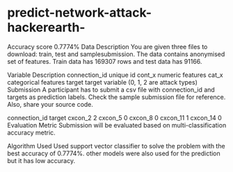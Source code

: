 # predict-network-attack-hackerearth-
Accuracy score 0.7774%
Data Description
You are given three files to download: train, test and samplesubmission. The data contains anonymised set of features. Train data has 169307 rows and test data has 91166.

Variable	Description
connection_id	unique id
cont_x	numeric features
cat_x	categorical features
target	target variable (0, 1, 2 are attack types)
Submission
A participant has to submit a csv file with connection_id and targets as prediction labels. Check the sample submission file for reference. Also, share your source code.

connection_id	target
cxcon_2	2
cxcon_5	0
cxcon_8	0
cxcon_11	1
cxcon_14	0
Evaluation Metric
Submission will be evaluated based on multi-classification accuracy metric.

Algorithm Used
Used support vector classifier to solve the problem with the best accuracy of 0.7774%.
other models were also used for the prediction but it has low accuracy.
